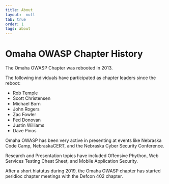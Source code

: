 ```yaml
---
title: About
layout:  null
tab: true
order: 1
tags: about
---
```

# Omaha OWASP Chapter History

The Omaha OWASP Chapter was rebooted in 2013.

The following individuals have participated as chapter leaders since the reboot:

* Rob Temple
* Scott Christensen
* Michael Born
* John Rogers
* Zac Fowler
* Fed Donovan
* Justin Williams
* Dave Pinos

Omaha OWASP has been very active in presenting at events like Nebraska Code Camp, NebraskaCERT, and the Nebraska Cyber Security Conference.

Research and Presentation topics have included Offensive Phython, Web Services Testing Cheat Sheet, and Mobile Application Security.

After a short hiatutus during 2019, the Omaha OWASP chapter has started peridioc chapter meetings with the Defcon 402 chapter.

